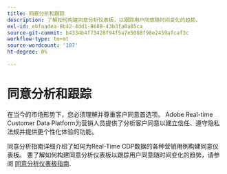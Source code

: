 ```yaml
---
title: 同意分析和跟踪
description: 了解如何构建同意分析仪表板，以跟踪用户同意随时间变化的趋势。
exl-id: ebfaadea-8b42-4dd1-8688-43b3fa0a85ca
source-git-commit: b4334b4f73428f94f5a7e5088f98e2459afcaf3c
workflow-type: tm+mt
source-wordcount: '107'
ht-degree: 0%

---
```


# 同意分析和跟踪

在当今的市场形势下，您必须理解并尊重客户同意首选项。 Adobe Real-time Customer Data Platform为营销人员提供了分析客户同意以建立信任、遵守隐私法规并提供更个性化体验的功能。

同意分析指南详细介绍了如何为Real-Time CDP数据的各种营销用例构建同意仪表板。 要了解如何构建同意分析仪表板以跟踪用户同意随时间变化的趋势，请参阅 [同意分析仪表板指南](../../dashboards/insights-use-cases/consent-analysis.md).
